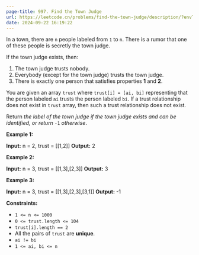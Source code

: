 ```yaml
---
page-title: 997. Find the Town Judge
url: https://leetcode.cn/problems/find-the-town-judge/description/?envType=daily-question&envId=2024-09-22
date: 2024-09-22 16:19:22
---
```

In a town, there are `n` people labeled from `1` to `n`. There is a rumor that one of these people is secretly the town judge.

If the town judge exists, then:

1.  The town judge trusts nobody.
2.  Everybody (except for the town judge) trusts the town judge.
3.  There is exactly one person that satisfies properties **1** and **2**.

You are given an array `trust` where `trust[i] = [ai, bi]` representing that the person labeled `ai` trusts the person labeled `bi`. If a trust relationship does not exist in `trust` array, then such a trust relationship does not exist.

Return *the label of the town judge if the town judge exists and can be identified, or return* `-1` *otherwise*.

**Example 1:**

**Input:** n = 2, trust = \[\[1,2\]\]
**Output:** 2

**Example 2:**

**Input:** n = 3, trust = \[\[1,3\],\[2,3\]\]
**Output:** 3

**Example 3:**

**Input:** n = 3, trust = \[\[1,3\],\[2,3\],\[3,1\]\]
**Output:** -1

**Constraints:**

-   `1 <= n <= 1000`
-   `0 <= trust.length <= 104`
-   `trust[i].length == 2`
-   All the pairs of `trust` are **unique**.
-   `ai != bi`
-   `1 <= ai, bi <= n`